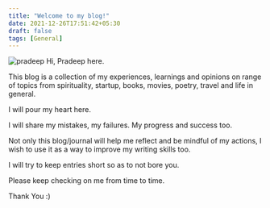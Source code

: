 ```yaml
---
title: "Welcome to my blog!"
date: 2021-12-26T17:51:42+05:30
draft: false
tags: [General]
---
```



![pradeep](/images/my-photo.jpg)
Hi, Pradeep here. 

This blog is a collection of my experiences, learnings and opinions on range of topics from spirituality, startup, books, movies, poetry, travel and life in general.

I will pour my heart here.

I will share my mistakes, my failures. My progress and success too.

Not only this blog/journal will help me reflect and be mindful of my actions, I wish to use it as a way to improve my writing skills too.

I will try to keep entries short so as to not bore you.

Please keep checking on me from time to time.

Thank You :)
